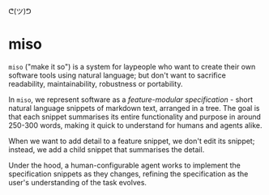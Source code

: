 ᕦ(ツ)ᕤ
# miso

`miso` ("make it so") is a system for laypeople who want to create their own software tools using natural language; but don't want to sacrifice readability, maintainability, robustness or portability.

In `miso`, we represent software as a *feature-modular specification* - short natural language snippets of markdown text, arranged in a tree. The goal is that each snippet summarises its entire functionality and purpose in around 250-300 words, making it quick to understand for humans and agents alike. 

When we want to add detail to a feature snippet, we don't edit its snippet; instead, we add a child snippet that summarises the detail.

Under the hood, a human-configurable agent works to implement the specification snippets as they changes, refining the specification as the user's understanding of the task evolves. 
